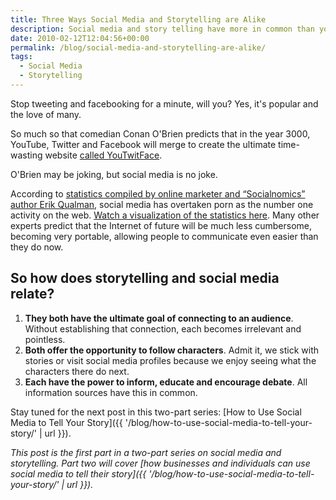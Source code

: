 ```yaml
---
title: Three Ways Social Media and Storytelling are Alike
description: Social media and story telling have more in common than you might think.
date: 2010-02-12T12:04:56+00:00
permalink: /blog/social-media-and-storytelling-are-alike/
tags:
  - Social Media
  - Storytelling
---
```


Stop tweeting and facebooking for a minute, will you? Yes, it's popular and the love of many.

So much so that comedian Conan O'Brien predicts that in the year 3000, YouTube, Twitter and Facebook will merge to create the ultimate time-wasting website [called YouTwitFace](http://www.youtube.com/watch?v=Bmk9CjEha8A).

O'Brien may be joking, but social media is no joke.

According to [statistics compiled by online marketer and &#8220;Socialnomics&#8221; author Erik Qualman](http://socialnomics.net/2009/08/11/statistics-show-social-media-is-bigger-than-you-think/), social media has overtaken porn as the number one activity on the web. [Watch a visualization of the statistics here](http://www.youtube.com/watch?v=sIFYPQjYhv8). Many other experts predict that the Internet of future will be much less cumbersome, becoming very portable, allowing people to communicate even easier than they do now.

## So how does storytelling and social media relate?

  1. **They both have the ultimate goal of connecting to an audience**. Without establishing that connection, each becomes irrelevant and pointless.
  2. **Both offer the opportunity to follow characters**. Admit it, we stick with stories or visit social media profiles because we enjoy seeing what the characters there do next.
  3. **Each have the power to inform, educate and encourage debate**. All information sources have this in common.

Stay tuned for the next post in this two-part series:&nbsp;[How to Use Social Media to Tell Your Story]({{ '/blog/how-to-use-social-media-to-tell-your-story/' | url }}).

_This post is the first part in a two-part series on social media and storytelling. Part two will cover&nbsp;[how businesses and individuals can use social media to tell their story]({{ '/blog/how-to-use-social-media-to-tell-your-story/' | url }})._